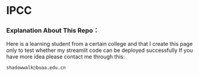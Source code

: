 # IPCC
### Explanation About This Repo：
Here is a learning student from a certain college
and that I create this page only to test whether my streamlit code can be deployed successfully
If you have more idea please contact me through this:
````py
shadowwalk@buaa.edu.cn
````
